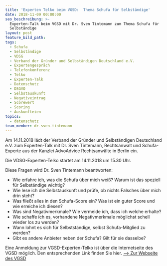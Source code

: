 ```yaml
---
title: 'Experten Telko beim VGSD:  Thema Schufa für Selbständige'
date: 2018-11-09 00:00:00
seo_beschreibung: >-
  Experten-Talk beim VGSD mit Dr. Sven Tintemann zum Thema Schufa für
  Selbständige
layout: post
feature_bild_path:
tags:
  - Schufa
  - Selbständige
  - VDSG
  - Verband der Gründer und Selbständigen Deutschland e.V.
  - Expertengespräch
  - Telefonkonferenz
  - Telko
  - Experten-Talk
  - Datenschutz
  - DSGVO
  - Selbstauskunft
  - Negativeintrag
  - Scorewert
  - Scoring
  - Auskunfteien
topics:
  - datenschutz
team_member: dr-sven-tintemann
---
```


Am 14.11.2018 l&auml;dt der Verband der Gr&uuml;nder und Selbst&auml;ndigen Deutschland e.V. zum Experten-Talk mit Dr. Sven Tintemann, Rechtsanwalt und Schufa-Experte aus der Kanzlei AdvoAdvice Rechtsanw&auml;lte in Berlin ein.&nbsp;

Die VDSG-Experten-Telko startet am 14.11.2018 um 15.30 Uhr.&nbsp;

Diese Fragen wird Dr. Sven Tintemann beantworten:

* Wie erfahre ich, was die Schufa &uuml;ber mich wei&szlig;? Warum ist das speziell f&uuml;r Selbst&auml;ndige wichtig?
* Wie lese ich die Selbstauskunft und pr&uuml;fe, ob nichts Falsches &uuml;ber mich drin steht?
* Was flie&szlig;t alles in den Schufa-Score ein? Was ist ein guter Score und wie erreiche ich diesen?
* Was sind Negativmerkmale? Wie vermeide ich, dass ich welche erhalte?
* Wie schaffe ich es, vorhandene Negativmerkmale m&ouml;glichst schell wieder los zu werden?
* Wann lohnt es sich f&uuml;r Selbstst&auml;ndige, selbst Schufa-Mitglied zu werden?
* Gibt es andere Anbieter neben der Schufa? Gilt f&uuml;r sie dasselbe?

Eine Anmeldung zur VGSD-Experten-Telko ist &uuml;ber die Internetseite des VGSD m&ouml;glich. Den entsprechenden Link finden Sie hier. [–&gt; Zur Webseite des VGSD](https://www.vgsd.de/experten-telko-schufa-aus-sicht-von-selbststaendigen-das-musst-du-beachten/)